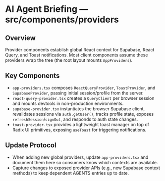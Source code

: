 # AI Agent Briefing — src/components/providers

## Overview
Provider components establish global React context for Supabase, React Query, and Toast notifications. Most client components assume these providers wrap the tree (the root layout mounts `AppProviders`).

## Key Components
- `app-providers.tsx` composes `ReactQueryProvider`, `ToastProvider`, and `SupabaseProvider`, passing initial session/profile from the server.
- `react-query-provider.tsx` creates a `QueryClient` per browser session and mounts devtools in non-production environments.
- `supabase-provider.tsx` instantiates the browser Supabase client, revalidates sessions via `auth.getUser()`, tracks profile state, exposes `refreshSession`/`signOut`, and responds to auth state changes.
- `toast-provider.tsx` provides a lightweight toast manager on top of Radix UI primitives, exposing `useToast` for triggering notifications.

## Update Protocol
- When adding new global providers, update `app-providers.tsx` and document them here so consumers know which contexts are available.
- Capture changes to exposed provider APIs (e.g., new Supabase context methods) to keep dependent AGENTS entries up to date.
